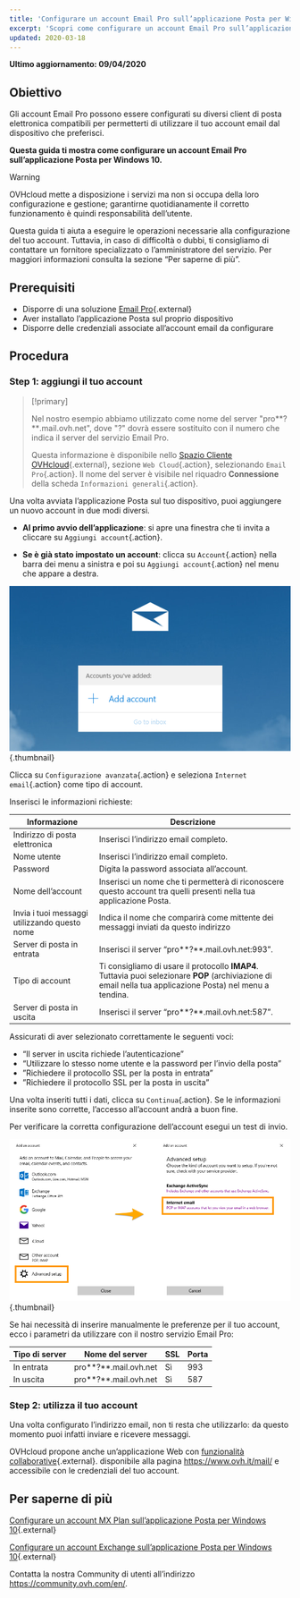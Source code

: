 ```yaml
---
title: 'Configurare un account Email Pro sull’applicazione Posta per Windows 10'
excerpt: 'Scopri come configurare un account Email Pro sull’applicazione Posta per Windows 10'
updated: 2020-03-18
---
```


**Ultimo aggiornamento: 09/04/2020**

## Obiettivo

Gli account Email Pro possono essere configurati su diversi client di posta elettronica compatibili per permetterti di utilizzare il tuo account email dal dispositivo che preferisci.

**Questa guida ti mostra come configurare un account Email Pro sull’applicazione Posta per Windows 10.**

> [!warning]
>
> OVHcloud mette a disposizione i servizi ma non si occupa della loro configurazione e gestione; garantirne quotidianamente il corretto funzionamento è quindi responsabilità dell’utente.
> 
> Questa guida ti aiuta a eseguire le operazioni necessarie alla configurazione del tuo account. Tuttavia, in caso di difficoltà o dubbi, ti consigliamo di contattare un fornitore specializzato o l’amministratore del servizio.  Per maggiori informazioni consulta la sezione “Per saperne di più”.
> 

## Prerequisiti

- Disporre di una soluzione [Email Pro](https://www.ovhcloud.com/it/emails/email-pro/){.external}
- Aver installato l’applicazione Posta sul proprio dispositivo
- Disporre delle credenziali associate all’account email da configurare

## Procedura

### Step 1: aggiungi il tuo account

> [!primary]
>
> Nel nostro esempio abbiamo utilizzato come nome del server "pro**?**.mail.ovh.net", dove "?" dovrà essere sostituito con il numero che indica il server del servizio Email Pro.
>
> Questa informazione è disponibile nello [Spazio Cliente OVHcloud](https://www.ovh.com/auth/?action=gotomanager&from=https://www.ovh.it/&ovhSubsidiary=it){.external}, sezione `Web Cloud`{.action}, selezionando `Email Pro`{.action}. Il nome del server è visibile nel riquadro **Connessione** della scheda `Informazioni generali`{.action}.
> 

Una volta avviata l’applicazione Posta sul tuo dispositivo, puoi aggiungere un nuovo account in due modi diversi.

- **Al primo avvio dell’applicazione**: si apre una finestra che ti invita a cliccare su `Aggiungi account`{.action}.

- **Se è già stato impostato un account**: clicca su `Account`{.action} nella barra dei menu a sinistra e poi su `Aggiungi account`{.action} nel menu che appare a destra.

![emailpro](images/configuration-mail-windows-step1.png){.thumbnail}

Clicca su `Configurazione avanzata`{.action} e seleziona `Internet email`{.action} come tipo di account.

Inserisci le informazioni richieste:

|Informazione|Descrizione|
|---|---|
|Indirizzo di posta elettronica|Inserisci l’indirizzo email completo.|
|Nome utente|Inserisci l’indirizzo email completo.|
|Password|Digita la password associata all’account.|
|Nome dell’account|Inserisci un nome che ti permetterà di riconoscere questo account tra quelli presenti nella tua applicazione Posta.|
|Invia i tuoi messaggi utilizzando questo nome|Indica il nome che comparirà come mittente dei messaggi inviati da questo indirizzo|
|Server di posta in entrata|Inserisci il server “pro**?**.mail.ovh.net:993”.|
|Tipo di account|Ti consigliamo di usare il protocollo **IMAP4**. Tuttavia puoi selezionare **POP** (archiviazione di email nella tua applicazione Posta) nel menu a tendina.|
|Server di posta in uscita|Inserisci il server “pro**?**.mail.ovh.net:587”.|

Assicurati di aver selezionato correttamente le seguenti voci:

- “Il server in uscita richiede l’autenticazione”
- “Utilizzare lo stesso nome utente e la password per l’invio della posta”
- ”Richiedere il protocollo SSL per la posta in entrata”
- ”Richiedere il protocollo SSL per la posta in uscita”

Una volta inseriti tutti i dati, clicca su `Continua`{.action}. Se le informazioni inserite sono corrette, l’accesso all’account andrà a buon fine.

Per verificare la corretta configurazione dell’account esegui un test di invio.

![emailpro](images/configuration-mail-windows-step2.png){.thumbnail}

Se hai necessità di inserire manualmente le preferenze per il tuo account, ecco i parametri da utilizzare con il nostro servizio Email Pro:

|Tipo di server |Nome del server|SSL|Porta|
|---|---|---|---|
|In entrata|pro**?**.mail.ovh.net|Sì|993|
|In uscita|pro**?**.mail.ovh.net|Sì|587|

### Step 2: utilizza il tuo account

Una volta configurato l’indirizzo email, non ti resta che utilizzarlo: da questo momento puoi infatti inviare e ricevere messaggi.

OVHcloud propone anche un’applicazione Web con [funzionalità collaborative](https://www.ovhcloud.com/it/emails/){.external}. disponibile alla pagina <https://www.ovh.it/mail/> e accessibile con le credenziali del tuo account.

## Per saperne di più

[Configurare un account MX Plan sull’applicazione Posta per Windows 10](/pages/web_cloud/email_and_collaborative_solutions/mx_plan/how_to_configure_windows_10){.external}

[Configurare un account Exchange sull’applicazione Posta per Windows 10](/pages/web_cloud/email_and_collaborative_solutions/microsoft_exchange/how_to_configure_windows_10){.external}

Contatta la nostra Community di utenti all’indirizzo <https://community.ovh.com/en/>.